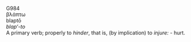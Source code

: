<body>
  <p>G984<br>  βλάπτω  <br> blaptō  <br><i>blap‘-to </i><br>A primary verb; properly to <i>hinder</i>, that is, (by implication) to <i>injure:</i> - hurt.<br></p>
 </body>
